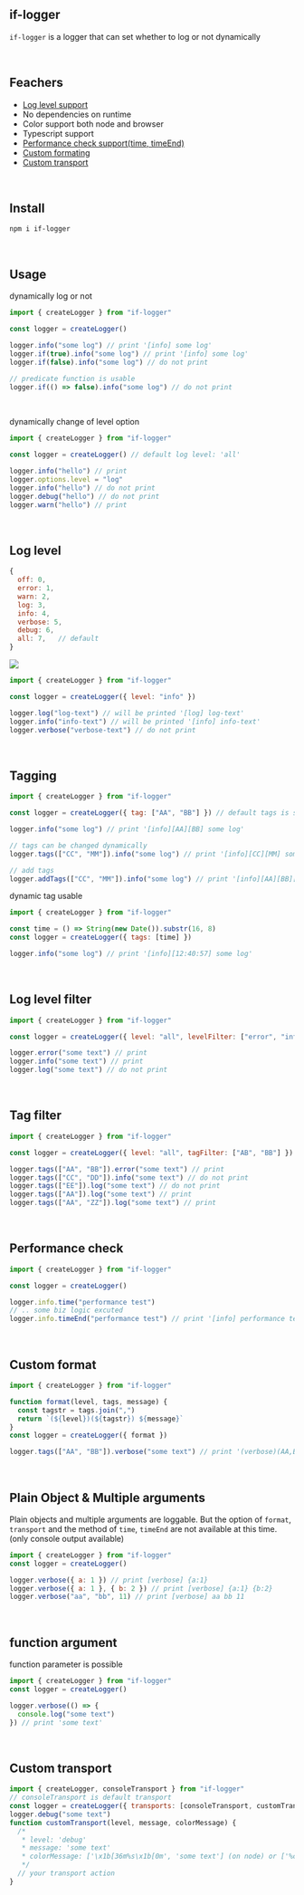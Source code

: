 ## if-logger

`if-logger` is a logger that can set whether to log or not dynamically

<br>

## Feachers

- [Log level support](#log-level)
- No dependencies on runtime
- Color support both node and browser
- Typescript support
- [Performance check support(time, timeEnd)](#performance-check)
- [Custom formating](#custom-format)
- [Custom transport](#custom-transport)

<br>

## Install

```
npm i if-logger
```

<br>

## Usage

dynamically log or not

```javascript
import { createLogger } from "if-logger"

const logger = createLogger()

logger.info("some log") // print '[info] some log'
logger.if(true).info("some log") // print '[info] some log'
logger.if(false).info("some log") // do not print

// predicate function is usable
logger.if(() => false).info("some log") // do not print
```

<br>

dynamically change of level option

```javascript
import { createLogger } from "if-logger"

const logger = createLogger() // default log level: 'all'

logger.info("hello") // print
logger.options.level = "log"
logger.info("hello") // do not print
logger.debug("hello") // do not print
logger.warn("hello") // print
```

<br>

## Log level

```javascript
{
  off: 0,
  error: 1,
  warn: 2,
  log: 3,
  info: 4,
  verbose: 5,
  debug: 6,
  all: 7,   // default
}
```

![](https://telegra.ph/file/0d41bbf5344a00b2c5bd5.png)

```javascript
import { createLogger } from "if-logger"

const logger = createLogger({ level: "info" })

logger.log("log-text") // will be printed '[log] log-text'
logger.info("info-text") // will be printed '[info] info-text'
logger.verbose("verbose-text") // do not print
```

<br>

## Tagging

```javascript
import { createLogger } from "if-logger"

const logger = createLogger({ tag: ["AA", "BB"] }) // default tags is set

logger.info("some log") // print '[info][AA][BB] some log'

// tags can be changed dynamically
logger.tags(["CC", "MM"]).info("some log") // print '[info][CC][MM] some log'

// add tags
logger.addTags(["CC", "MM"]).info("some log") // print '[info][AA][BB][CC][MM] some log'
```

dynamic tag usable

```javascript
import { createLogger } from "if-logger"

const time = () => String(new Date()).substr(16, 8)
const logger = createLogger({ tags: [time] })

logger.info("some log") // print '[info][12:40:57] some log'
```

<br>

## Log level filter

```javascript
import { createLogger } from "if-logger"

const logger = createLogger({ level: "all", levelFilter: ["error", "info"] })

logger.error("some text") // print
logger.info("some text") // print
logger.log("some text") // do not print
```

<br>

## Tag filter

```javascript
import { createLogger } from "if-logger"

const logger = createLogger({ level: "all", tagFilter: ["AB", "BB"] })

logger.tags(["AA", "BB"]).error("some text") // print
logger.tags(["CC", "DD"]).info("some text") // do not print
logger.tags(["EE"]).log("some text") // do not print
logger.tags(["AA"]).log("some text") // print
logger.tags(["AA", "ZZ"]).log("some text") // print
```

<br>

## Performance check

```javascript
import { createLogger } from "if-logger"

const logger = createLogger()

logger.info.time("performance test")
// .. some biz logic excuted
logger.info.timeEnd("performance test") // print '[info] performance test 12ms'
```

<br>

## Custom format

```javascript
import { createLogger } from "if-logger"

function format(level, tags, message) {
  const tagstr = tags.join(",")
  return `(${level})(${tagstr}) ${message}`
}
const logger = createLogger({ format })

logger.tags(["AA", "BB"]).verbose("some text") // print '(verbose)(AA,BB) some text'
```

<br>

## Plain Object & Multiple arguments

Plain objects and multiple arguments are loggable. But the option of `format`, `transport` and the method of `time`, `timeEnd` are not available at this time. (only console output available)

```javascript
import { createLogger } from "if-logger"
const logger = createLogger()

logger.verbose({ a: 1 }) // print [verbose] {a:1}
logger.verbose({ a: 1 }, { b: 2 }) // print [verbose] {a:1} {b:2}
logger.verbose("aa", "bb", 11) // print [verbose] aa bb 11
```

<br>

## function argument

function parameter is possible

```javascript
import { createLogger } from "if-logger"
const logger = createLogger()

logger.verbose(() => {
  console.log("some text")
}) // print 'some text'
```

<br>

## Custom transport

```javascript
import { createLogger, consoleTransport } from "if-logger"
// consoleTransport is default transport
const logger = createLogger({ transports: [consoleTransport, customTransport] })
logger.debug("some text")
function customTransport(level, message, colorMessage) {
  /*
   * level: 'debug'
   * message: 'some text'
   * colorMessage: ['\x1b[36m%s\x1b[0m', 'some text'] (on node) or ['%csome text', 'color: cyan'] (on browser)
   */
  // your transport action
}
```
